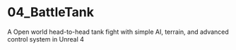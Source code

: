 # 04_BattleTank
A Open world head-to-head tank fight with simple AI, terrain, and advanced control system in Unreal 4
